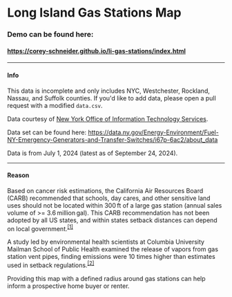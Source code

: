# Long Island Gas Stations Map

### Demo can be found here:
#### https://corey-schneider.github.io/li-gas-stations/index.html

<hr>

#### Info
This data is incomplete and only includes NYC, Westchester, Rockland, Nassau, and Suffolk counties. If you'd like to add data, please open a pull request with a modified `data.csv`.

Data courtesy of [New York Office of Information Technology Services](https://data.ny.gov/).

Data set can be found here: https://data.ny.gov/Energy-Environment/Fuel-NY-Emergency-Generators-and-Transfer-Switches/i67p-6ac2/about_data

Data is from July 1, 2024 (latest as of September 24, 2024).

<hr>

#### Reason
Based on cancer risk estimations, the California Air Resources Board (CARB) recommended that schools, day cares, and other sensitive land uses should not be located within 300 ft of a large gas station (annual sales volume of >= 3.6 million gal). This CARB recommendation has not been adopted by all US states, and within states setback distances can depend on local government.<sup>[[1]](https://www.sciencedirect.com/science/article/abs/pii/S0048969718337549)</sup>

A study led by environmental health scientists at Columbia University Mailman School of Public Health examined the release of vapors from gas station vent pipes, finding emissions were 10 times higher than estimates used in setback regulations.<sup>[[2]](https://www.publichealth.columbia.edu/news/gas-stations-vent-far-more-toxic-fumes-previously-thought)</sup>

Providing this map with a defined radius around gas stations can help inform a prospective home buyer or renter.
